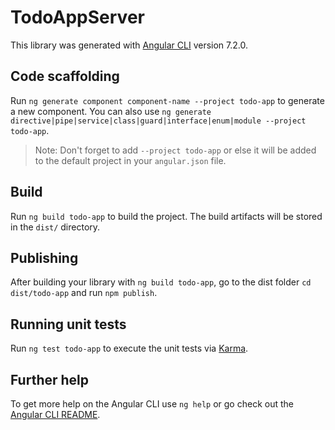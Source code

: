 # TodoAppServer

This library was generated with [Angular CLI](https://github.com/angular/angular-cli) version 7.2.0.

## Code scaffolding

Run `ng generate component component-name --project todo-app` to generate a new component. You can also use `ng generate directive|pipe|service|class|guard|interface|enum|module --project todo-app`.
> Note: Don't forget to add `--project todo-app` or else it will be added to the default project in your `angular.json` file.

## Build

Run `ng build todo-app` to build the project. The build artifacts will be stored in the `dist/` directory.

## Publishing

After building your library with `ng build todo-app`, go to the dist folder `cd dist/todo-app` and run `npm publish`.

## Running unit tests

Run `ng test todo-app` to execute the unit tests via [Karma](https://karma-runner.github.io).

## Further help

To get more help on the Angular CLI use `ng help` or go check out the [Angular CLI README](https://github.com/angular/angular-cli/blob/master/README.md).
